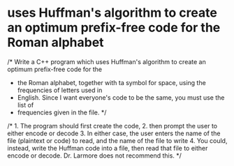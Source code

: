 # uses Huffman's algorithm to create an optimum prefix-free code for the Roman alphabet

/* Write a C++ program which uses Huffman's algorithm to create an optimum prefix-free code for the
 * the Roman alphabet, together with ta symbol for space, using the frequencies of letters used in
 * English. Since I want everyone's code to be the same, you must use the list of
 * frequencies given in the file.
 */
 
 
/* 1. The program should first create the code, 
   2. then prompt the user to either encode or decode
   3. In either case, the user enters the name of the file (plaintext or code) to read,
   and the name of the file to write
   4. You could, instead, write the Huffman code into a file, then read that file to either encode or decode. 
   Dr. Larmore does not recommend this.
*/
